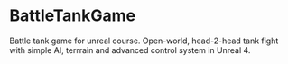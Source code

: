 # BattleTankGame
Battle tank game for unreal course. Open-world, head-2-head tank fight with simple AI, terrrain and advanced control system in Unreal 4.

